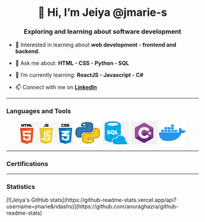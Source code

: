 
<!---
jmarie-s/jmarie-s is a ✨ special ✨ repository because its `README.md` (this file) appears on your GitHub profile.
You can click the Preview link to take a look at your changes.
--->

<div>
  <h1 align="center">👋 Hi, I’m Jeiya @jmarie-s </h1>
  <h3 align="center"> Exploring and learning about software development </h3>
</div>

- 👀 Interested in learning about **web development - frontend and backend.**

- 💬 Ask me about:
        **HTML
        - CSS
        - Python
        - SQL**
        
- 🌱 I’m currently learning: 
        **ReactJS
        - Javascript
        - C#**
        
- 📫 Connect with me on **[LinkedIn](https://www.linkedin.com/in/jeiya-marie-s-12541b188)**

<div align="center">
  <hr>
  <h3 align="left">Languages and Tools</h3>
    <img src="/images/html_css_js.png" alt="htmlCssJs" width="140" height="60">
    <img src="/images/python.png" alt="python" width="70" height="60">
    <img src="/images/sql.png" alt="sql" width="70" height="60">
    <img src="/images/cSharp.png" alt="c#" width="70" height="60">
    <img src="/images/docker.png" alt="docker" width="70" height="60">
</div>
<div>
  <hr>
  <h3 align="left">Certifications</h3>
<!-- to automate adding badges-->
</div>
<div>
  <hr>
  <h3 align="left">Statistics</h3>
  [![Jeiya's GitHub stats](https://github-readme-stats.vercel.app/api?username=jmarie&ndashs)](https://github.com/anuraghazra/github-readme-stats)
</div>
 


